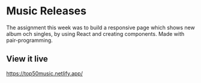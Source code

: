 # Music Releases
The assignment this week was to build a responsive page which shows new album och singles, by using React and creating components. Made with pair-programming.


## View it live

https://top50music.netlify.app/
